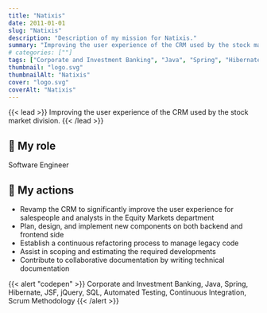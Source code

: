 ```yaml
---
title: "Natixis"
date: 2011-01-01
slug: "Natixis"
description: "Description of my mission for Natixis."
summary: "Improving the user experience of the CRM used by the stock market division."
# categories: [""]
tags: ["Corporate and Investment Banking", "Java", "Spring", "Hibernate", "JSF", "jQuery", "SQL", "Automated Testing", "Continuous Integration", "Scrum Methodology"]
thumbnail: "logo.svg"
thumbnailAlt: "Natixis"
cover: "logo.svg"
coverAlt: "Natixis"
---
```


{{< lead >}}
Improving the user experience of the CRM used by the stock market division.
{{< /lead >}}

## :necktie: My role

Software Engineer

## :dart: My actions

* Revamp the CRM to significantly improve the user experience for salespeople and analysts in the
Equity Markets department
* Plan, design, and implement new components on both backend and frontend side
* Establish a continuous refactoring process to manage legacy code
* Assist in scoping and estimating the required developments
* Contribute to collaborative documentation by writing technical documentation

{{< alert "codepen" >}}
Corporate and Investment Banking, Java, Spring, Hibernate, JSF, jQuery, SQL, Automated Testing, Continuous Integration, Scrum Methodology
{{< /alert >}}
